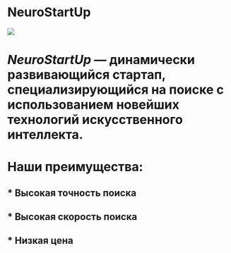 # NeuroStartUp
![](https://netology-code.github.io/git-homeworks/introduction/assets/logo.png)
# *NeuroStartUp* — динамически развивающийся стартап, специализирующийся на поиске с использованием новейших технологий искусственного интеллекта.
# Наши преимущества:
## * Высокая точность поиска
## * Высокая скорость поиска
## * Низкая цена